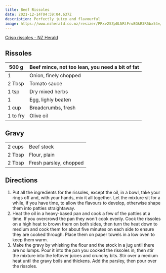 ```yaml
---
title: Beef Rissoles
date: 2021-12-14T04:59:04.637Z
description: Perfectly juicy and flavourful
image: https://www.nzherald.co.nz/resizer/PRxv2SZp0LNRlFruBGkR3R5bx54=/1440x810/smart/filters:quality(70)/cloudfront-ap-southeast-2.images.arcpublishing.com/nzme/E4BICBTHGXAKXKTQYBOWYK3DJI.jpg
---
```

<!--StartFragment-->

[Crisp rissoles - NZ Herald](https://www.nzherald.co.nz/eatwell/recipes/crisp-rissoles/6NIOYGC2G3AXV3ZL3AUA6RCDLM/)

<!--EndFragment-->



<!--StartFragment-->

## Rissoles

| 500 g    | Beef mince, not too lean, you need a bit of fat |
| -------- | ----------------------------------------------- |
| 1        | Onion, finely chopped                           |
| 2 Tbsp   | Tomato sauce                                    |
| 1 tsp    | Dry mixed herbs                                 |
| 1        | Egg, lighly beaten                              |
| 1 cup    | Breadcrumbs, fresh                              |
| 1 to fry | Olive oil                                       |

## Gravy

|        |                        |
| ------ | ---------------------- |
| 2 cups | Beef stock             |
| 2 Tbsp | Flour, plain           |
| 2 Tbsp | Fresh parsley, chopped |

<!--EndFragment-->





<!--StartFragment-->

## Directions

1. Put all the ingredients for the rissoles, except the oil, in a bowl, take your rings off and, with your hands, mix it all together. Let the mixture sit for a while, if you have time, to allow the flavours to develop, otherwise shape them into patties straightaway.
2. Heat the oil in a heavy-based pan and cook a few of the patties at a time. If you overcrowd the pan they won't cook evenly. Cook the rissoles on a high heat to brown them on both sides, then turn the heat down to medium and cook them for about five minutes on each side to ensure they are cooked through. Place them on paper towels in a low oven to keep them warm.
3. Make the gravy by whisking the flour and the stock in a jug until there are no lumps. Pour it into the pan you cooked the rissoles in, then stir the mixture into the leftover juices and crunchy bits. Stir over a medium heat until the gravy boils and thickens. Add the parsley, then pour over the rissoles.

<!--EndFragment-->